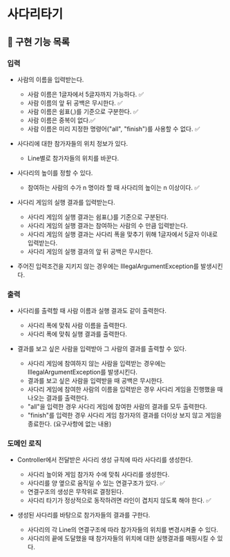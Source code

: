 # 사다리타기
## 🚀 구현 기능 목록

### 입력
*  사람의 이름을 입력받는다.
    *  사람 이름은 1글자에서 5글자까지 가능하다. ✅
    *  사람 이름의 앞 뒤 공백은 무시한다. ✅
    *  사람 이름은 쉼표(,)를 기준으로 구분한다. ✅
    *  사람 이름은 중복이 없다.✅
    * 사람 이름은 미리 지정한 명령어("all", "finish")를 사용할 수 없다. ✅
*  사다리에 대한 참가자들의 위치 정보가 있다.
    *  Line별로 참가자들의 위치를 바꾼다.

*  사다리의 높이를 정할 수 있다.
    *  참여하는 사람의 수가 n 명이라 할 때 사다리의 높이는 n 이상이다. ✅

*  사다리 게임의 실행 결과를 입력받는다.
    *  사다리 게임의 실행 결과는 쉼표(,)를 기준으로 구분된다.
    *  사다리 게임의 실행 결과는 참여하는 사람의 수 만큼 입력받는다.
    *  사다리 게임의 실행 결과는 사다리 폭을 맞추기 위해 1글자에서 5글자 이내로 입력받는다.
    *  사다리 게임의 실행 결과의 앞 뒤 공백은 무시한다.

*  주어진 입력조건을 지키지 않는 경우에는 IllegalArgumentException를 발생시킨다.

### 출력
*  사다리를 출력할 때 사람 이름과 실행 결과도 같이 출력한다.
    *  사다리 폭에 맞춰 사람 이름을 출력한다.
    *  사다리 폭에 맞춰 실행 결과를 출력한다.

*  결과를 보고 싶은 사람을 입력받아 그 사람의 결과를 출력할 수 있다.
    *  사다리 게임에 참여하지 않는 사람을 입력받는 경우에는 IllegalArgumentException를 발생시킨다.
    *  결과를 보고 싶은 사람을 입력받을 때 공백은 무시한다.
    *  사다리 게임에 참여한 사람의 이름을 입력받은 경우 사다리 게임을 진행했을 때 나오는 결과를 출력한다.
    *  "all"을 입력한 경우 사다리 게임에 참여한 사람의 결과를 모두 출력한다.
    *  "finish"를 입력한 경우 사다리 게임 참가자의 결과를 더이상 보지 않고 게임을 종료한다. (요구사항에 없는 내용)

### 도메인 로직
*  Controller에서 전달받은 사다리 생성 규칙에 따라 사다리를 생성한다.
    *  사다리 높이와 게임 참가자 수에 맞춰 사다리를 생성한다.
    *  사다리를 양 옆으로 움직일 수 있는 연결구조가 있다. ✅
    *  연결구조의 생성은 무작위로 결정된다.
    *  사다리 타기가 정상적으로 동작하려면 라인이 겹치지 않도록 해야 한다. ✅

*  생성된 사다리를 바탕으로 참가자들의 결과를 구한다.
    *  사다리의 각 Line의 연결구조에 따라 참가자들의 위치를 변경시켜줄 수 있다.
    *  사다리의 끝에 도달했을 때 참가자들의 위치에 대한 실행결과를 매핑시킬 수 있다.
